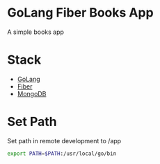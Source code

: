 # GoLang Fiber Books App

A simple books app

# Stack

- [GoLang](https://golang.org/)
- [Fiber](https://gofiber.io/)
- [MongoDB](https://www.mongodb.com/)



# Set Path
Set path in remote development to /app
```bash
export PATH=$PATH:/usr/local/go/bin
```